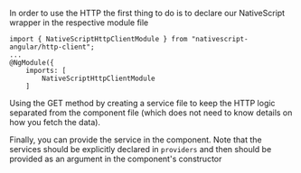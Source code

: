 In order to use the HTTP the first thing to do is to declare our NativeScript wrapper in the respective module file

```
import { NativeScriptHttpClientModule } from "nativescript-angular/http-client";
...
@NgModule({
    imports: [
        NativeScriptHttpClientModule
    ]
```

Using the GET method by creating a service file to keep the HTTP logic separated from the component file (which does not need to know details on how you fetch the data).
<snippet id='http-get-service'/>

Finally, you can provide the service in the component. Note that the services should be explicitly declared in `providers`
and then should be provided as an argument in the component's constructor
<snippet id='http-get-component'/>